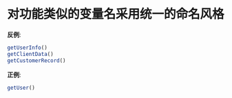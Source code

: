 # 对功能类似的变量名采用统一的命名风格

**反例**:

```javascript
getUserInfo()
getClientData()
getCustomerRecord()
```

**正例**:

```javascript
getUser()
```
